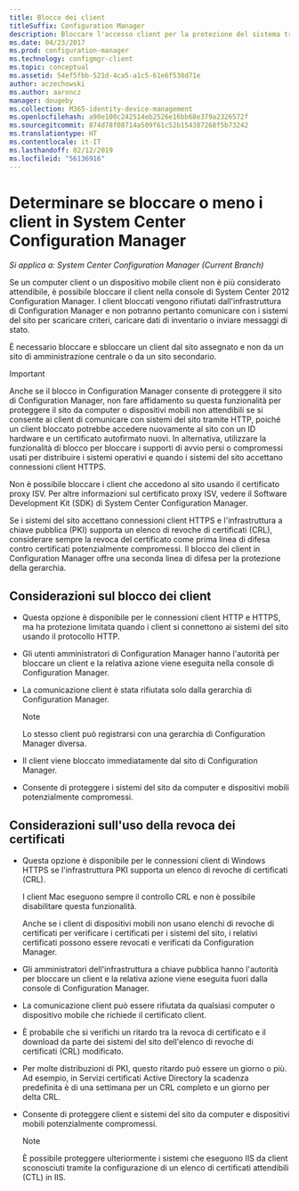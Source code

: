 ```yaml
---
title: Blocco dei client
titleSuffix: Configuration Manager
description: Bloccare l'accesso client per la protezione del sistema tramite System Center Configuration Manager.
ms.date: 04/23/2017
ms.prod: configuration-manager
ms.technology: configmgr-client
ms.topic: conceptual
ms.assetid: 54ef5fbb-521d-4ca5-a1c5-61e6f538d71e
author: aczechowski
ms.author: aaroncz
manager: dougeby
ms.collection: M365-identity-device-management
ms.openlocfilehash: a90e100c242514eb2526e16bb68e379a2326572f
ms.sourcegitcommit: 874d78f08714a509f61c52b154387268f5b73242
ms.translationtype: HT
ms.contentlocale: it-IT
ms.lasthandoff: 02/12/2019
ms.locfileid: "56136916"
---
```

# <a name="determine-whether-to-block-clients-in-system-center-configuration-manager"></a>Determinare se bloccare o meno i client in System Center Configuration Manager

*Si applica a: System Center Configuration Manager (Current Branch)*

Se un computer client o un dispositivo mobile client non è più considerato attendibile, è possibile bloccare il client nella console di System Center 2012 Configuration Manager. I client bloccati vengono rifiutati dall'infrastruttura di Configuration Manager e non potranno pertanto comunicare con i sistemi del sito per scaricare criteri, caricare dati di inventario o inviare messaggi di stato.  

 È necessario bloccare e sbloccare un client dal sito assegnato e non da un sito di amministrazione centrale o da un sito secondario.  

> [!IMPORTANT]  
>  Anche se il blocco in Configuration Manager consente di proteggere il sito di Configuration Manager, non fare affidamento su questa funzionalità per proteggere il sito da computer o dispositivi mobili non attendibili se si consente ai client di comunicare con sistemi del sito tramite HTTP, poiché un client bloccato potrebbe accedere nuovamente al sito con un ID hardware e un certificato autofirmato nuovi. In alternativa, utilizzare la funzionalità di blocco per bloccare i supporti di avvio persi o compromessi usati per distribuire i sistemi operativi e quando i sistemi del sito accettano connessioni client HTTPS.  

 Non è possibile bloccare i client che accedono al sito usando il certificato proxy ISV. Per altre informazioni sul certificato proxy ISV, vedere il Software Development Kit (SDK) di System Center Configuration Manager.  

 Se i sistemi del sito accettano connessioni client HTTPS e l'infrastruttura a chiave pubblica (PKI) supporta un elenco di revoche di certificati (CRL), considerare sempre la revoca del certificato come prima linea di difesa contro certificati potenzialmente compromessi. Il blocco dei client in Configuration Manager offre una seconda linea di difesa per la protezione della gerarchia.  

##  <a name="BKMK_Block_vs_CRL"></a> Considerazioni sul blocco dei client  

-   Questa opzione è disponibile per le connessioni client HTTP e HTTPS, ma ha protezione limitata quando i client si connettono ai sistemi del sito usando il protocollo HTTP.  

-   Gli utenti amministratori di Configuration Manager hanno l'autorità per bloccare un client e la relativa azione viene eseguita nella console di Configuration Manager.  

-   La comunicazione client è stata rifiutata solo dalla gerarchia di Configuration Manager.  

    > [!NOTE]  
    >  Lo stesso client può registrarsi con una gerarchia di Configuration Manager diversa.  

-   Il client viene bloccato immediatamente dal sito di Configuration Manager.  

-   Consente di proteggere i sistemi del sito da computer e dispositivi mobili potenzialmente compromessi.  

## <a name="considerations-for-using-certificate-revocation"></a>Considerazioni sull'uso della revoca dei certificati  

-   Questa opzione è disponibile per le connessioni client di Windows HTTPS se l'infrastruttura PKI supporta un elenco di revoche di certificati (CRL).  

     I client Mac eseguono sempre il controllo CRL e non è possibile disabilitare questa funzionalità.  

     Anche se i client di dispositivi mobili non usano elenchi di revoche di certificati per verificare i certificati per i sistemi del sito, i relativi certificati possono essere revocati e verificati da Configuration Manager.  

-   Gli amministratori dell'infrastruttura a chiave pubblica hanno l'autorità per bloccare un client e la relativa azione viene eseguita fuori dalla console di Configuration Manager.  

-   La comunicazione client può essere rifiutata da qualsiasi computer o dispositivo mobile che richiede il certificato client.  

-   È probabile che si verifichi un ritardo tra la revoca di certificato e il download da parte dei sistemi del sito dell'elenco di revoche di certificati (CRL) modificato.  

-   Per molte distribuzioni di PKI, questo ritardo può essere un giorno o più. Ad esempio, in Servizi certificati Active Directory la scadenza predefinita è di una settimana per un CRL completo e un giorno per delta CRL.  

-   Consente di proteggere client e sistemi del sito da computer e dispositivi mobili potenzialmente compromessi.  

    > [!NOTE]  
    >  È possibile proteggere ulteriormente i sistemi che eseguono IIS da client sconosciuti tramite la configurazione di un elenco di certificati attendibili (CTL) in IIS.  
